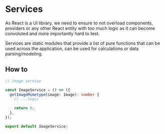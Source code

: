 # Services

As React is a UI library, we need to ensure to not overload components, providers or any other React entity with too much logic as it can become convoluted and more importantly hard to test.

Services are static modules that provide a list of pure functions that can be used across the application, can be used for calculations or data parsing/modeling.

## How to

```ts
// image service

const ImageService = () => ({
  getImageMimetype(image: Image): number {
    // ...logic

    return 0;
  },
});

export default ImageService;
```
